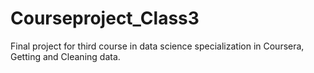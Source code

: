 # Courseproject_Class3
Final project for third course in data science specialization in Coursera, Getting and Cleaning data.
